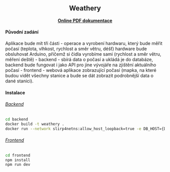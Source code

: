 <h2 align="center">Weathery</h2>
<p align="center"><b><a href="https://gyarab.github.io/2022-3e-weathery/main.pdf">Online PDF dokumentace</a></b></p>

<h4>Původní zadání</h4>
Aplikace bude mít tři části
- operace a vyrobení hardwaru, který bude měřit počasí (teplota, vlhkost, rychlost a směr větru, déšť) hardware bude obsluhovat Arduino, přičemž si čidla vyrobíme sami (rychlost a směr větru, měření deště)
- backend - sbírá data o počasí a ukládá je do databáze, backend bude fungovat i jako API pro jine vývojáře na zjištění aktuálního počasí
- frontend - webová aplikace zobrazující počasí (mapka, na které budou vidět všechny stanice a bude se dát zobrazit podrobnější data o dané stanici).

<h4>Instalace</h4>
<h6><a href="https://api.weathery.svs.gyarab.cz/">Backend</a></h6>

```sh
cd backend
docker build -t weathery .
docker run --network slirp4netns:allow_host_loopback=true -e DB_HOST={DB_HOST} -p {PORT}:5000  weathery
```

<h6><a href="https://weathery.svs.gyarab.cz/">Frontend</a></h6>


```sh
cd frontend
npm install
npm run dev
```

